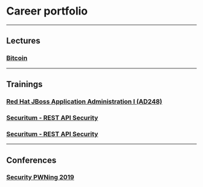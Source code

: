 # Career portfolio

---
## Lectures

### [Bitcoin](./assets/bitcoin.pdf)

---
## Trainings

### [Red Hat JBoss Application Administration I (AD248)](assets/redhat/jb248.pdf)

### [Securitum - REST API Security](./assets/securitum/resp-api-security.pdf)

### [Securitum - REST API Security](./assets/securitum/resp-api-security.pdf)

---
## Conferences

### [Security PWNing 2019](./assets/conferences/pwning-2019.pdf)